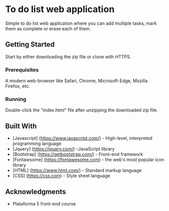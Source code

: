 # To do list web application

Simple to do list web application where you can add multiple tasks, mark them as complete or erase each of them.

## Getting Started

Start by either downloading the zip file or clone with HTTPS.

### Prerequisites

A modern web-browser like Safari, Chrome, Microsoft-Edge, Mozilla Firefox, etc.

### Running

Double-click the "index.html" file after unzipping the downloaded zip file.

## Built With

* [Javascript] (https://www.javascript.com/) - High-level, interpreted programming language
* [Jquery] (https://jquery.com/) -JavaScript library
* [Bootstrap] (https://getbootstrap.com/) - Front-end framework
* [Fontawsome] (https://fontawesome.com) - the web's most popular icon library
* [HTML] (https://www.html.com/) - Standard markup language
* [CSS] (https://css.com) - Style sheet language


## Acknowledgments

* Plataforma 5 front-end course